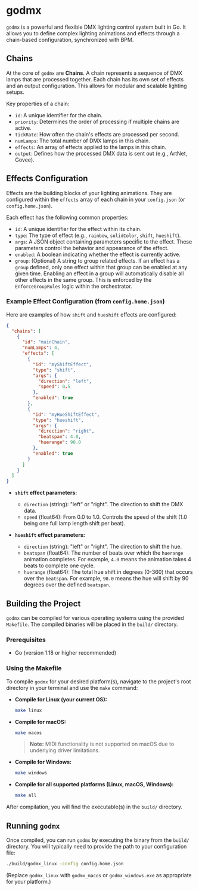 # godmx

`godmx` is a powerful and flexible DMX lighting control system built in Go. It allows you to define complex lighting animations and effects through a chain-based configuration, synchronized with BPM.

## Chains

At the core of `godmx` are **Chains**. A chain represents a sequence of DMX lamps that are processed together. Each chain has its own set of effects and an output configuration. This allows for modular and scalable lighting setups.

Key properties of a chain:
- `id`: A unique identifier for the chain.
- `priority`: Determines the order of processing if multiple chains are active.
- `tickRate`: How often the chain's effects are processed per second.
- `numLamps`: The total number of DMX lamps in this chain.
- `effects`: An array of effects applied to the lamps in this chain.
- `output`: Defines how the processed DMX data is sent out (e.g., ArtNet, Govee).

## Effects Configuration

Effects are the building blocks of your lighting animations. They are configured within the `effects` array of each chain in your `config.json` (or `config.home.json`).

Each effect has the following common properties:
- `id`: A unique identifier for the effect within its chain.
- `type`: The type of effect (e.g., `rainbow`, `solidColor`, `shift`, `hueshift`).
- `args`: A JSON object containing parameters specific to the effect. These parameters control the behavior and appearance of the effect.
- `enabled`: A boolean indicating whether the effect is currently active.
- `group`: (Optional) A string to group related effects. If an effect has a `group` defined, only one effect within that group can be enabled at any given time. Enabling an effect in a group will automatically disable all other effects in the same group. This is enforced by the `EnforceGroupRules` logic within the orchestrator.

### Example Effect Configuration (from `config.home.json`)

Here are examples of how `shift` and `hueshift` effects are configured:

```json
{
  "chains": [
    {
      "id": "mainChain",
      "numLamps": 4,
      "effects": [
        {
          "id": "myShiftEffect",
          "type": "shift",
          "args": {
            "direction": "left",
            "speed": 0.5
          },
          "enabled": true
        },
        {
          "id": "myHueShiftEffect",
          "type": "hueshift",
          "args": {
            "direction": "right",
            "beatspan": 4.0,
            "huerange": 90.0
          },
          "enabled": true
        }
      ]
    }
  ]
}
```

- **`shift` effect parameters:**
  - `direction` (string): "left" or "right". The direction to shift the DMX data.
  - `speed` (float64): From 0.0 to 1.0. Controls the speed of the shift (1.0 being one full lamp length shift per beat).

- **`hueshift` effect parameters:**
  - `direction` (string): "left" or "right". The direction to shift the hue.
  - `beatspan` (float64): The number of beats over which the `huerange` animation completes. For example, `4.0` means the animation takes 4 beats to complete one cycle.
  - `huerange` (float64): The total hue shift in degrees (0-360) that occurs over the `beatspan`. For example, `90.0` means the hue will shift by 90 degrees over the defined `beatspan`.

## Building the Project

`godmx` can be compiled for various operating systems using the provided `Makefile`. The compiled binaries will be placed in the `build/` directory.

### Prerequisites

- Go (version 1.18 or higher recommended)

### Using the Makefile

To compile `godmx` for your desired platform(s), navigate to the project's root directory in your terminal and use the `make` command:

- **Compile for Linux (your current OS):**
  ```bash
  make linux
  ```

- **Compile for macOS:**
  ```bash
  make macos
  ```
  > **Note:** MIDI functionality is not supported on macOS due to underlying driver limitations.


- **Compile for Windows:**
  ```bash
  make windows
  ```

- **Compile for all supported platforms (Linux, macOS, Windows):**
  ```bash
  make all
  ```

After compilation, you will find the executable(s) in the `build/` directory.

## Running `godmx`

Once compiled, you can run `godmx` by executing the binary from the `build/` directory. You will typically need to provide the path to your configuration file:

```bash
./build/godmx_linux -config config.home.json
```

(Replace `godmx_linux` with `godmx_macos` or `godmx_windows.exe` as appropriate for your platform.)

